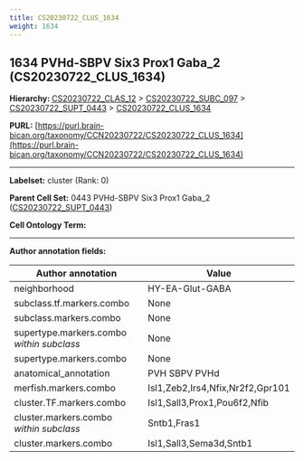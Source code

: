 ```yaml
---
title: CS20230722_CLUS_1634
weight: 1634
---
```

## 1634 PVHd-SBPV Six3 Prox1 Gaba_2 (CS20230722_CLUS_1634)
<b>Hierarchy: </b>
[CS20230722_CLAS_12](../CS20230722_CLAS_12) >
[CS20230722_SUBC_097](../CS20230722_SUBC_097) >
[CS20230722_SUPT_0443](../CS20230722_SUPT_0443) >
[CS20230722_CLUS_1634](../CS20230722_CLUS_1634)

**PURL:** [https://purl.brain-bican.org/taxonomy/CCN20230722/CS20230722_CLUS_1634](https://purl.brain-bican.org/taxonomy/CCN20230722/CS20230722_CLUS_1634)

---


**Labelset:** cluster (Rank: 0)

**Parent Cell Set:** 0443 PVHd-SBPV Six3 Prox1 Gaba_2 ([CS20230722_SUPT_0443](../CS20230722_SUPT_0443))



**Cell Ontology Term:** 

[MARKER GENES.]: #


---

[TRANSFERRED ANNOTATIONS.]: #


[AUTHOR ANNOTATION FIELDS.]: #


**Author annotation fields:**

| Author annotation | Value |
|-------------------|-------|
|neighborhood|HY-EA-Glut-GABA|
|subclass.tf.markers.combo|None|
|subclass.markers.combo|None|
|supertype.markers.combo _within subclass_|None|
|supertype.markers.combo|None|
|anatomical_annotation|PVH SBPV PVHd|
|merfish.markers.combo|Isl1,Zeb2,Irs4,Nfix,Nr2f2,Gpr101|
|cluster.TF.markers.combo|Isl1,Sall3,Prox1,Pou6f2,Nfib|
|cluster.markers.combo _within subclass_|Sntb1,Fras1|
|cluster.markers.combo|Isl1,Sall3,Sema3d,Sntb1|
